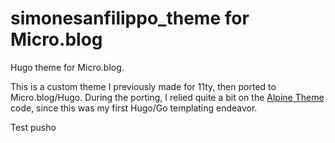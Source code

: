 # simonesanfilippo_theme for Micro.blog

Hugo theme for Micro.blog.

This is a custom theme I previously made for 11ty, then ported to Micro.blog/Hugo. During the porting, I relied quite a bit on the [Alpine Theme](https://github.com/microdotblog/theme-alpine/) code, since this was my first Hugo/Go templating endeavor.

Test pusho